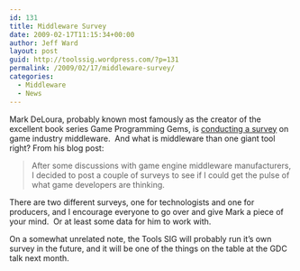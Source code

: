 ```yaml
---
id: 131
title: Middleware Survey
date: 2009-02-17T11:15:34+00:00
author: Jeff Ward
layout: post
guid: http://toolssig.wordpress.com/?p=131
permalink: /2009/02/17/middleware-survey/
categories:
  - Middleware
  - News
---
```

Mark DeLoura, probably known most famously as the creator of the excellent book series Game Programming Gems, is [conducting a survey](http://www.satori.org/2009/02/on_game_engine_middleware.html) on game industry middleware.  And what is middleware than one giant tool right? From his blog post:

> After some discussions with game engine middleware manufacturers, I decided to post a couple of surveys to see if I could get the pulse of what game developers are thinking.

There are two different surveys, one for technologists and one for producers, and I encourage everyone to go over and give Mark a piece of your mind.  Or at least some data for him to work with.

On a somewhat unrelated note, the Tools SIG will probably run it&#8217;s own survey in the future, and it will be one of the things on the table at the GDC talk next month.